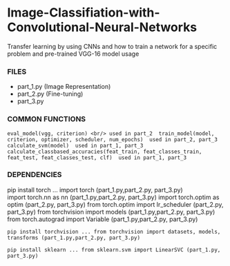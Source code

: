 # Image-Classifiation-with-Convolutional-Neural-Networks
Transfer learning by using CNNs and how to train a network for a specific problem and pre-trained VGG-16 model usage


### FILES

* part_1.py (Image Representation)
* part_2.py (Fine-tuning)
* part_3.py 



### COMMON FUNCTIONS

` eval_model(vgg, criterion) <br/>
	used in part_2 
train_model(model, criterion, optimizer, scheduler, num_epochs) 
	used in part_2, part_3 
calculate_svm(model) 
	used in part_1, part_3 
calculate_classbased_accuracies(feat_train, feat_classes_train, feat_test, feat_classes_test, clf) 
	used in part_1, part_3 `


### DEPENDENCIES

 pip install torch
...
import torch (part_1.py,part_2.py, part_3.py) <br/>
import torch.nn as nn (part_1.py,part_2.py, part_3.py)
import torch.optim as optim (part_2.py, part_3.py)
from torch.optim import lr_scheduler (part_2.py, part_3.py)
from torchvision import models (part_1.py,part_2.py, part_3.py)
from torch.autograd import Variable (part_1.py,part_2.py, part_3.py) 

` pip install torchvision
...
from torchvision import datasets, models, transforms (part_1.py,part_2.py, part_3.py) `

` pip install sklearn
...
from sklearn.svm import LinearSVC (part_1.py, part_3.py) ` 
